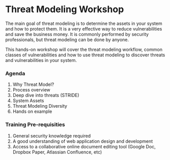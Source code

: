 # Threat Modeling Workshop

The main goal of threat modeling is to determine the assets in your system and how to protect them.  It is a very effective way to reduce vulnerabilities and save the business money.  It is commonly performed by security professionals, but threat modeling can be done by anyone.

This hands-on workshop will cover the threat modeling workflow, common classes of vulnerabilities and how to use threat modeling to discover threats and vulnerabilities in your system.

### Agenda
1. Why Threat Model?
2. Process overview
3. Deep dive into threats (STRIDE)
4. System Assets
5. Threat Modeling Diversity
6. Hands on example

### Training Pre-requisities 
1. General security knowledge required
2. A good understanding of web application design and development
3. Access to a collaborative online document editing tool (Google Doc, Dropbox Paper, Atlassian Confluence, etc)
